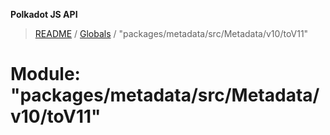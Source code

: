 **Polkadot JS API**

> [README](../README.md) / [Globals](../globals.md) / "packages/metadata/src/Metadata/v10/toV11"

# Module: "packages/metadata/src/Metadata/v10/toV11"
